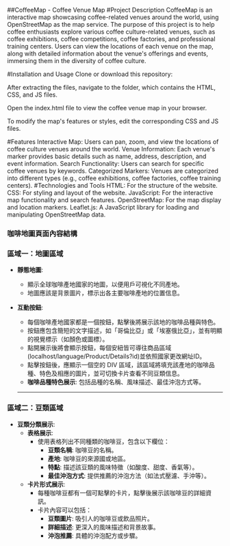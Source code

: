  

##CoffeeMap - Coffee Venue Map
#Project Description
CoffeeMap is an interactive map showcasing coffee-related venues around the world, using OpenStreetMap as the map service. The purpose of this project is to help coffee enthusiasts explore various coffee culture-related venues, such as coffee exhibitions, coffee competitions, coffee factories, and professional training centers. Users can view the locations of each venue on the map, along with detailed information about the venue's offerings and events, immersing them in the diversity of coffee culture.

#Installation and Usage
Clone or download this repository:

After extracting the files, navigate to the folder, which contains the HTML, CSS, and JS files.

Open the index.html file to view the coffee venue map in your browser.

To modify the map's features or styles, edit the corresponding CSS and JS files.

#Features
Interactive Map: Users can pan, zoom, and view the locations of coffee culture venues around the world.
Venue Information: Each venue's marker provides basic details such as name, address, description, and event information.
Search Functionality: Users can search for specific coffee venues by keywords.
Categorized Markers: Venues are categorized into different types (e.g., coffee exhibitions, coffee factories, coffee training centers).
#Technologies and Tools
HTML: For the structure of the website.
CSS: For styling and layout of the website.
JavaScript: For the interactive map functionality and search features.
OpenStreetMap: For the map display and location markers.
Leaflet.js: A JavaScript library for loading and manipulating OpenStreetMap data.

### 咖啡地圖頁面內容結構

### 區域一：地圖區域

- **靜態地圖**:
    - 顯示全球咖啡產地國家的地圖，以便用戶可視化不同產地。
    - 地圖應該是背景圖片，標示出各主要咖啡產地的位置信息。
- **互動按鈕**:
    - 每個咖啡產地國家都是一個按鈕，點擊後將展示該地的咖啡品種與特色。
    - 按鈕應包含簡短的文字描述，如「哥倫比亞」或「埃塞俄比亞」，並有明顯的視覺標示（如顏色或圖標）。
    - 點開展示後將會顯示按鈕，每個安紐皆可導往商品區域(localhost/language/Product/Details?id)並依照國家更改網址ID。
    - 點擊按鈕後，應顯示一個空的 DIV 區域，該區域將填充該產地的咖啡品種、特色及相應的圖片，並可切換卡片查看不同豆類信息。
    - **咖啡品種特色展示**: 包括品種的名稱、風味描述、最佳沖泡方式等。
    
    ---
    

### 區域二：豆類區域

- **豆類分類展示**:
    - **表格展示**:
        - 使用表格列出不同種類的咖啡豆，包含以下欄位：
            - **豆類名稱**: 咖啡豆的名稱。
            - **產地**: 咖啡豆的來源國或地區。
            - **特點**: 描述該豆類的風味特徵（如酸度、甜度、香氣等）。
            - **最佳沖泡方式**: 提供推薦的沖泡方法（如法式壓濾、手沖等）。
    - **卡片形式展示**:
        - 每種咖啡豆都有一個可點擊的卡片，點擊後展示該咖啡豆的詳細資訊。
        - 卡片內容可以包括：
            - **豆類圖片**: 吸引人的咖啡豆或飲品照片。
            - **詳細描述**: 更深入的風味描述和背景故事。
            - **沖泡推薦**: 具體的沖泡配方或步驟。
